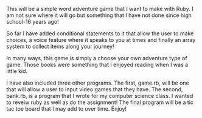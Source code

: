 This will be a simple word adventure game that I want to make with Ruby. I am not sure where it will go but something that I have not done since high school-16 years ago! 

So far I have added conditional statements to it that allow the user to make choices, a voice feature where it speaks to you at times and finally an array system to collect items along your journey!

In many ways, this game is simply a choose your own adventure type of game. Those books were something that I enjoyed reading when I was a little kid. 

I have also included three other programs. The first, game.rb, will be one that will allow a user to input video games that they have. The second, bank.rb, is a program that I wrote for my computer science class. I wanted to reveiw ruby as well as do the assignment! The final program will be a tic tac toe board that I may add to over time. Enjoy!
